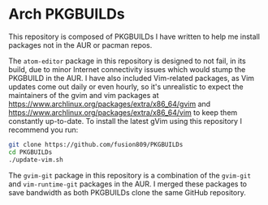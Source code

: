 # Arch PKGBUILDs
This repository is composed of PKGBUILDs I have written to help me install packages not in the AUR or pacman repos.

The `atom-editor` package in this repository is designed to not fail, in its build, due to minor Internet connectivity issues which would stump the PKGBUILD in the AUR. I have also included Vim-related packages, as Vim updates come out daily or even hourly, so it's unrealistic to expect the maintainers of the gvim and vim packages at https://www.archlinux.org/packages/extra/x86_64/gvim and https://www.archlinux.org/packages/extra/x86_64/vim to keep them constantly up-to-date. To install the latest gVim using this repository I recommend you run:
```bash
git clone https://github.com/fusion809/PKGBUILDs
cd PKGBUILDs
./update-vim.sh
```
The `gvim-git` package in this repository is a combination of the `gvim-git` and `vim-runtime-git` packages in the AUR. I merged these packages to save bandwidth as both PKGBUILDs clone the same GitHub repository.
